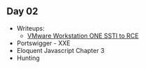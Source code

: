 ## Day 02

- Writeups:
	* [VMware Workstation ONE SSTI to RCE](https://xz-aliyun-com.translate.goog/t/11196?_x_tr_sl=auto&_x_tr_tl=en&_x_tr_hl=en&_x_tr_pto=wapp)
- Portswigger - XXE
- Eloquent Javascript Chapter 3
- Hunting